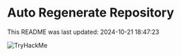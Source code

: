 # Auto Regenerate Repository

This README was last updated: 2024-10-21 18:47:23

 ![TryHackMe](https://tryhackme.com/badge/533634)